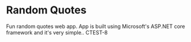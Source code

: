 # Random Quotes
Fun random quotes web app.  App is built using Microsoft's ASP.NET core framework and it's very simple..
CTEST-8
